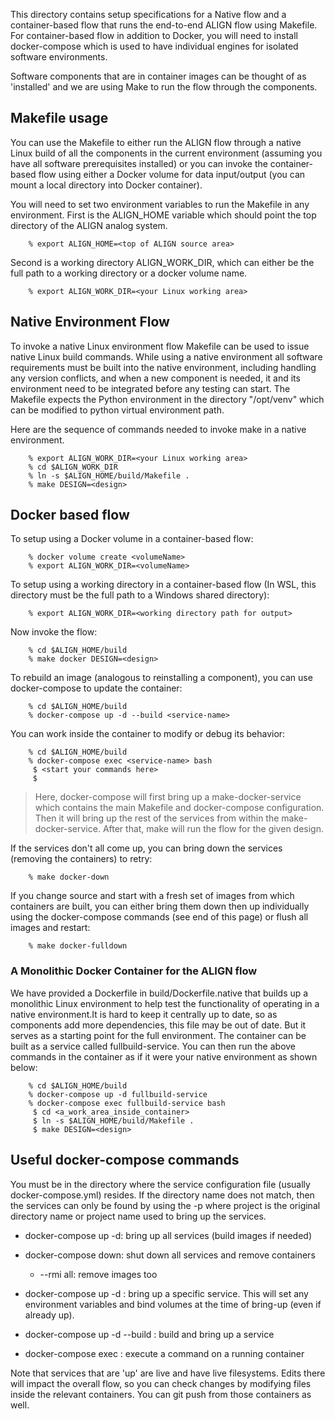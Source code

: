 This directory contains setup specifications for a Native flow and a container-based flow that runs the
end-to-end ALIGN flow using Makefile. For container-based flow in addition to Docker,
you will need to install docker-compose which is used to have  individual
engines for isolated software environments.

Software components that are in container images can be thought of as
'installed' and we are using Make to run the flow through the
components.

## Makefile usage

You can use the Makefile to either run the ALIGN flow through a native Linux build of
all the components in the current environment (assuming you have all
software prerequisites installed) or you can invoke the container-based flow using
either a Docker volume for data input/output (you can mount a local directory into Docker container).

You will need to set two environment variables to run the Makefile in
any environment. First is the ALIGN\_HOME variable which should point
the top directory of the ALIGN analog system.

		% export ALIGN_HOME=<top of ALIGN source area>

Second is a working directory ALIGN\_WORK\_DIR, which can either be
the full path to a working directory or a docker volume name.

		% export ALIGN_WORK_DIR=<your Linux working area>


## Native Environment Flow

To invoke a native Linux environment flow Makefile can be used to issue native
Linux build commands.  While using a native environment 
all software requirements must be built into the native environment,
including handling any version conflicts, and when a new component is
needed, it and its environment need to be integrated before any
testing can start. The Makefile expects the Python environment in the directory "/opt/venv"
 which can be modified to python virtual environment path.

Here are the sequence of commands needed to invoke make in a native
environment.
	
		% export ALIGN_WORK_DIR=<your Linux working area>
		% cd $ALIGN_WORK_DIR
		% ln -s $ALIGN_HOME/build/Makefile .
		% make DESIGN=<design>

## Docker based flow
To setup using a Docker volume in a container-based flow:

		% docker volume create <volumeName>
		% export ALIGN_WORK_DIR=<volumeName>
To setup using a working directory in a container-based flow (In WSL,
this directory must be the full path to a Windows shared directory):


		% export ALIGN_WORK_DIR=<working directory path for output>

Now invoke the flow:

		% cd $ALIGN_HOME/build
		% make docker DESIGN=<design>

To rebuild an image (analogous to reinstalling a component), you can
use docker-compose to update the container:

		% cd $ALIGN_HOME/build
		% docker-compose up -d --build <service-name>

You can work inside the container to modify or debug its behavior:

		% cd $ALIGN_HOME/build
		% docker-compose exec <service-name> bash
		 $ <start your commands here>
		 $
		
> Here, docker-compose will first bring up a make-docker-service which
> contains the main Makefile and docker-compose configuration.  Then
> it will bring up the rest of the services from within the
> make-docker-service.  After that, make will run the flow for the
> given design.

If the services don't all come up, you can bring down the services (removing the containers)
to retry:

		% make docker-down

If you change source and start with a fresh set of images from which
containers are built, you can either bring them down then up
individually using the docker-compose commands (see end of this page)
or flush all images and restart:

		% make docker-fulldown
		
		
### A Monolithic Docker Container for the ALIGN flow
We have provided a Dockerfile in build/Dockerfile.native that builds
up a monolithic Linux environment to help test the functionality of
operating in a native environment.It is hard to keep it centrally up
to date, so as components add more dependencies, this file may be out
of date.  But it serves as a starting point for the full environment.
The container can be built as a service called fullbuild-service.  You
can then run the above commands in the container as if it were your
native environment as shown below:
	
		% cd $ALIGN_HOME/build
		% docker-compose up -d fullbuild-service
		% docker-compose exec fullbuild-service bash
		 $ cd <a_work_area_inside_container>
		 $ ln -s $ALIGN_HOME/build/Makefile .
		 $ make DESIGN=<design>
		
## Useful docker-compose commands

You must be in the directory where the service configuration file
(usually docker-compose.yml) resides.  If the directory name does not
match, then the services can only be found by using the -p <project>
where project is the original directory name or project name used to
bring up the services.

- docker-compose up -d:  bring up all services (build images if needed)
  
- docker-compose down:  shut down all services and remove containers
  - --rmi all: remove images too
  
- docker-compose up -d <service>:  bring up a specific service.  This will set any environment variables and bind volumes at the time of bring-up (even if already up).
  
- docker-compose up -d --build <service>:  build and bring up a service
  
- docker-compose exec <service> <command>:  execute a command on a running container

Note that services that are 'up' are live and have live filesystems.
Edits there will impact the overall flow, so you can check changes by
modifying files inside the relevant containers.  You can git push from
those containers as well.
